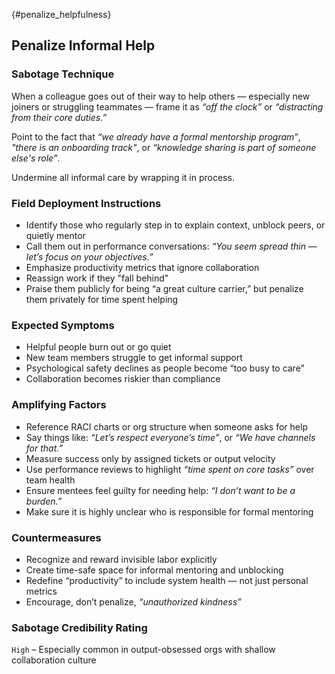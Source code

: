 {#penalize_helpfulness}
## Penalize Informal Help

### Sabotage Technique

When a colleague goes out of their way to help others — especially new joiners or struggling teammates — frame it as *“off the clock”* or *“distracting from their core duties.”*  

Point to the fact that *“we already have a formal mentorship program”*, *"there is an onboarding track"*, or *“knowledge sharing is part of someone else's role”*.

Undermine all informal care by wrapping it in process.

###  Field Deployment Instructions

- Identify those who regularly step in to explain context, unblock peers, or quietly mentor
- Call them out in performance conversations: *“You seem spread thin — let’s focus on your objectives.”*
- Emphasize productivity metrics that ignore collaboration
- Reassign work if they "fall behind"
- Praise them publicly for being “a great culture carrier,” but penalize them privately for time spent helping

### Expected Symptoms

- Helpful people burn out or go quiet
- New team members struggle to get informal support
- Psychological safety declines as people become “too busy to care”
- Collaboration becomes riskier than compliance

### Amplifying Factors
- Reference RACI charts or org structure when someone asks for help
- Say things like: *“Let’s respect everyone’s time”*, or *“We have channels for that.”*
- Measure success only by assigned tickets or output velocity
- Use performance reviews to highlight *“time spent on core tasks”* over team health
- Ensure mentees feel guilty for needing help: *“I don’t want to be a burden.”*
- Make sure it is highly unclear who is responsible for formal mentoring

### Countermeasures
- Recognize and reward invisible labor explicitly
- Create time-safe space for informal mentoring and unblocking
- Redefine “productivity” to include system health — not just personal metrics
- Encourage, don’t penalize, _“unauthorized kindness”_

### Sabotage Credibility Rating
`High` – Especially common in output-obsessed orgs with shallow collaboration culture
